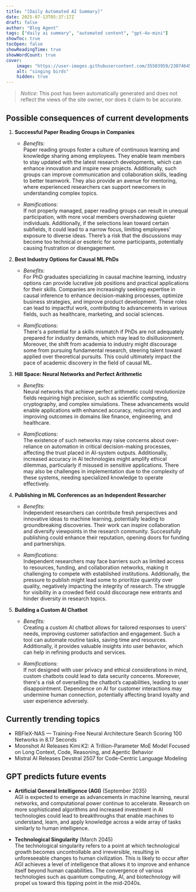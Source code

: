 ```yaml
---
title: "[Daily Automated AI Summary]"
date: 2025-07-13T05:37:17Z
draft: false
author: "Blog Agent"
tags: ["daily ai summary", "automated content", "gpt-4o-mini"]
showToc: true
tocOpen: false
showReadingTime: true
showWordCount: true
cover:
    image: "https://user-images.githubusercontent.com/35503959/230746459-e1513798-69aa-49fb-8c88-990ee42136e9.png"
    alt: "singing birds"
    hidden: true
---
```

> *Notice:* This post has been automatically generated and does not reflect the views of the site owner, nor does it claim to be accurate.

## Possible consequences of current developments


1. **Successful Paper Reading Groups in Companies**

   - *Benefits:*  
     Paper reading groups foster a culture of continuous learning and knowledge sharing among employees. They enable team members to stay updated with the latest research developments, which can enhance innovation and inspire new projects. Additionally, such groups can improve communication and collaboration skills, leading to better teamwork. They also provide an avenue for mentoring, where experienced researchers can support newcomers in understanding complex topics.

   - *Ramifications:*  
     If not properly managed, paper reading groups can result in unequal participation, with more vocal members overshadowing quieter individuals. Additionally, if the selections lean toward certain subfields, it could lead to a narrow focus, limiting employees' exposure to diverse ideas. There’s a risk that the discussions may become too technical or esoteric for some participants, potentially causing frustration or disengagement.

2. **Best Industry Options for Causal ML PhDs**

   - *Benefits:*  
     For PhD graduates specializing in causal machine learning, industry options can provide lucrative job positions and practical applications for their skills. Companies are increasingly seeking expertise in causal inference to enhance decision-making processes, optimize business strategies, and improve product development. These roles can lead to impactful work, contributing to advancements in various fields, such as healthcare, marketing, and social sciences.

   - *Ramifications:*  
     There's a potential for a skills mismatch if PhDs are not adequately prepared for industry demands, which may lead to disillusionment. Moreover, the shift from academia to industry might discourage some from pursuing fundamental research, steering talent toward applied over theoretical pursuits. This could ultimately impact the pace of academic discovery in the field of causal ML.

3. **Hill Space: Neural Networks and Perfect Arithmetic**

   - *Benefits:*  
     Neural networks that achieve perfect arithmetic could revolutionize fields requiring high precision, such as scientific computing, cryptography, and complex simulations. These advancements would enable applications with enhanced accuracy, reducing errors and improving outcomes in domains like finance, engineering, and healthcare.

   - *Ramifications:*  
     The existence of such networks may raise concerns about over-reliance on automation in critical decision-making processes, affecting the trust placed in AI-system outputs. Additionally, increased accuracy in AI technologies might amplify ethical dilemmas, particularly if misused in sensitive applications. There may also be challenges in implementation due to the complexity of these systems, needing specialized knowledge to operate effectively.

4. **Publishing in ML Conferences as an Independent Researcher**

   - *Benefits:*  
     Independent researchers can contribute fresh perspectives and innovative ideas to machine learning, potentially leading to groundbreaking discoveries. Their work can inspire collaboration and diversify viewpoints in the research community. Successfully publishing could enhance their reputation, opening doors for funding and partnerships.

   - *Ramifications:*  
     Independent researchers may face barriers such as limited access to resources, funding, and collaboration networks, making it challenging to compete with established institutions. Additionally, the pressure to publish might lead some to prioritize quantity over quality, negatively impacting the integrity of research. The struggle for visibility in a crowded field could discourage new entrants and hinder diversity in research topics.

5. **Building a Custom AI Chatbot**

   - *Benefits:*  
     Creating a custom AI chatbot allows for tailored responses to users’ needs, improving customer satisfaction and engagement. Such a tool can automate routine tasks, saving time and resources. Additionally, it provides valuable insights into user behavior, which can help in refining products and services.

   - *Ramifications:*  
     If not designed with user privacy and ethical considerations in mind, custom chatbots could lead to data security concerns. Moreover, there's a risk of overselling the chatbot’s capabilities, leading to user disappointment. Dependence on AI for customer interactions may undermine human connection, potentially affecting brand loyalty and user experience adversely.

## Currently trending topics



- RBFleX-NAS — Training-Free Neural Architecture Search Scoring 100 Networks in 8.17 Seconds
- Moonshot AI Releases Kimi K2: A Trillion-Parameter MoE Model Focused on Long Context, Code, Reasoning, and Agentic Behavior
- Mistral AI Releases Devstral 2507 for Code-Centric Language Modeling

## GPT predicts future events


- **Artificial General Intelligence (AGI)** (September 2035)  
  AGI is expected to emerge as advancements in machine learning, neural networks, and computational power continue to accelerate. Research on more sophisticated algorithms and increased investment in AI technologies could lead to breakthroughs that enable machines to understand, learn, and apply knowledge across a wide array of tasks similarly to human intelligence.

- **Technological Singularity** (March 2045)  
  The technological singularity refers to a point at which technological growth becomes uncontrollable and irreversible, resulting in unforeseeable changes to human civilization. This is likely to occur after AGI achieves a level of intelligence that allows it to improve and enhance itself beyond human capabilities. The convergence of various technologies such as quantum computing, AI, and biotechnology will propel us toward this tipping point in the mid-2040s.
